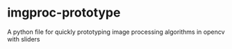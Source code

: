 # imgproc-prototype
A python file for quickly prototyping image processing algorithms in opencv with sliders
